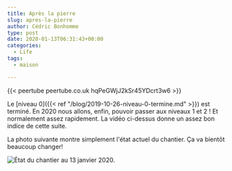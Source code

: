 ```yaml
---
title: Après la pierre
slug: apres-la-pierre
author: Cédric Bonhomme
type: post
date: 2020-01-13T06:31:43+00:00
categories:
  - Life
tags:
  - maison

---
```

{{< peertube peertube.co.uk hqPeGWjJ2kSr45YDcrt3w6 >}}

Le [niveau 0]({{< ref "/blog/2019-10-26-niveau-0-termine.md" >}}) est terminé.
En 2020 nous allons, enfin, pouvoir passer aux niveaux 1 et 2 !
Et normalement assez rapidement. La vidéo ci-dessus donne un assez bon indice de
cette suite.

La photo suivante montre simplement l'état actuel du chantier.
Ça va bientôt beaucoup changer!

![État du chantier au 13 janvier 2020.](/images/blog/2020/01/20200111T152113.jpg)
